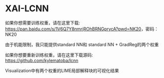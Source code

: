 # XAI-LCNN

如果你想需要训练权重，请在这里下载: <https://pan.baidu.com/s/1V6Q7Y8nmrjROhBRNGprycA?pwd=NK20>，密码：NK20

由于机能限制，我只能提供standard NN和 standard NN + GradReg的两个权重

如果你想要重新训练权重，请在这里下载源码: <https://github.com/kylematoba/lcnn>

Visualization中有两个权重的LIME局部解释块的可视化结果
